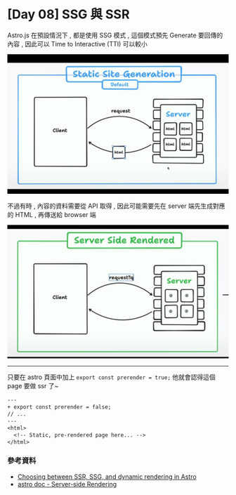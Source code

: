 # [Day 08] SSG 與 SSR

Astro.js 在預設情況下 , 都是使用 SSG 模式 , 這個模式預先 Generate 要回傳的內容 , 因此可以 Time to Interactive (TTI) 可以較小

![](https://raw.githubusercontent.com/andrew781026/ithome_ironman_2023/master/day-08/imgs/ssg.png)

不過有時 , 內容的資料需要從 API 取得 , 因此可能需要先在 server 端先生成對應的 HTML , 再傳送給 browser 端

![](https://raw.githubusercontent.com/andrew781026/ithome_ironman_2023/master/day-08/imgs/ssr.png)

-----

只要在 astro 頁面中加上 `export const prerender = true;` 他就會認得這個 page 要做 ssr 了~

```vue
---
+ export const prerender = false;
// ...
---
<html>
  <!-- Static, pre-rendered page here... -->
</html>
```

### 參考資料

- [Choosing between SSR, SSG, and dynamic rendering in Astro](https://www.youtube.com/watch?v=aIHRjloFASU)
- [astro doc - Server-side Rendering](https://docs.astro.build/en/guides/server-side-rendering/)
